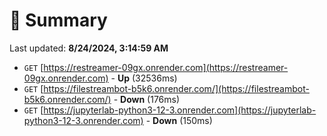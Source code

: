 # 📖 Summary
Last updated: **8/24/2024, 3:14:59 AM**

- `GET` [https://restreamer-09gx.onrender.com](https://restreamer-09gx.onrender.com) - **Up** (32536ms)
- `GET` [https://filestreambot-b5k6.onrender.com/](https://filestreambot-b5k6.onrender.com/) - **Down** (176ms)
- `GET` [https://jupyterlab-python3-12-3.onrender.com](https://jupyterlab-python3-12-3.onrender.com) - **Down** (150ms)
